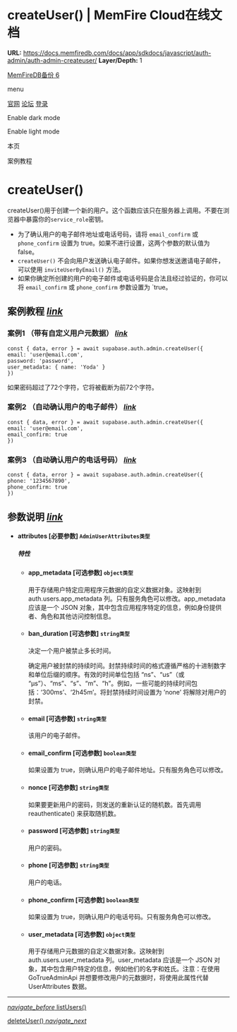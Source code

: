 # createUser() | MemFire Cloud在线文档

**URL:** https://docs.memfiredb.com/docs/app/sdkdocs/javascript/auth-admin/auth-admin-createuser/
**Layer/Depth:** 1

[MemFireDB备份 6](/)

menu

[官网](https://memfiredb.com/)
[论坛](https://community.memfiredb.com/)
[登录](https://cloud.memfiredb.com/auth/login)

Enable dark mode

Enable light mode

本页

案例教程

# createUser()

createUser()用于创建一个新的用户。这个函数应该只在服务器上调用。不要在浏览器中暴露你的`service_role`密钥。

* 为了确认用户的电子邮件地址或电话号码，请将 `email_confirm` 或 `phone_confirm` 设置为 true。如果不进行设置，这两个参数的默认值为 false。
* `createUser()` 不会向用户发送确认电子邮件。如果你想发送邀请电子邮件，可以使用 `inviteUserByEmail()` 方法。
* 如果你确定所创建的用户的电子邮件或电话号码是合法且经过验证的，你可以将 `email_confirm` 或 `phone_confirm` 参数设置为 `true。

## 案例教程 [*link*](#%e6%a1%88%e4%be%8b%e6%95%99%e7%a8%8b)

### 案例1 （带有自定义用户元数据） [*link*](#%e6%a1%88%e4%be%8b1-%e5%b8%a6%e6%9c%89%e8%87%aa%e5%ae%9a%e4%b9%89%e7%94%a8%e6%88%b7%e5%85%83%e6%95%b0%e6%8d%ae)

```
const { data, error } = await supabase.auth.admin.createUser({
email: 'user@email.com',
password: 'password',
user_metadata: { name: 'Yoda' }
})
```

如果密码超过了72个字符，它将被截断为前72个字符。

### 案例2 （自动确认用户的电子邮件） [*link*](#%e6%a1%88%e4%be%8b2-%e8%87%aa%e5%8a%a8%e7%a1%ae%e8%ae%a4%e7%94%a8%e6%88%b7%e7%9a%84%e7%94%b5%e5%ad%90%e9%82%ae%e4%bb%b6)

```
const { data, error } = await supabase.auth.admin.createUser({
email: 'user@email.com',
email_confirm: true
})
```

### 案例3 （自动确认用户的电话号码） [*link*](#%e6%a1%88%e4%be%8b3-%e8%87%aa%e5%8a%a8%e7%a1%ae%e8%ae%a4%e7%94%a8%e6%88%b7%e7%9a%84%e7%94%b5%e8%af%9d%e5%8f%b7%e7%a0%81)

```
const { data, error } = await supabase.auth.admin.createUser({
phone: '1234567890',
phone_confirm: true
})
```

## 参数说明 [*link*](#%e5%8f%82%e6%95%b0%e8%af%b4%e6%98%8e)

* #### attributes [必要参数] `AdminUserAttributes类型`

  ##### 特性

  + #### app\_metadata [可选参数] `object类型`

    用于存储用户特定应用程序元数据的自定义数据对象。这映射到 auth.users.app\_metadata 列。只有服务角色可以修改。app\_metadata 应该是一个 JSON 对象，其中包含应用程序特定的信息，例如身份提供者、角色和其他访问控制信息。
  + #### ban\_duration [可选参数] `string类型`

    决定一个用户被禁止多长时间。

    确定用户被封禁的持续时间。封禁持续时间的格式遵循严格的十进制数字和单位后缀的顺序。有效的时间单位包括 “ns”、“us”（或 “µs”）、“ms”、“s”、“m”、“h”。例如，一些可能的持续时间包括：‘300ms’、‘2h45m’。将封禁持续时间设置为 ’none’ 将解除对用户的封禁。
  + #### email [可选参数] `string类型`

    该用户的电子邮件。
  + #### email\_confirm [可选参数] `boolean类型`

    如果设置为 true，则确认用户的电子邮件地址。只有服务角色可以修改。
  + #### nonce [可选参数] `string类型`

    如果要更新用户的密码，则发送的重新认证的随机数。首先调用 reauthenticate() 来获取随机数。
  + #### password [可选参数] `string类型`

    用户的密码。
  + #### phone [可选参数] `string类型`

    用户的电话。
  + #### phone\_confirm [可选参数] `boolean类型`

    如果设置为 true，则确认用户的电话号码。只有服务角色可以修改。
  + #### user\_metadata [可选参数] `object类型`

    用于存储用户元数据的自定义数据对象。这映射到 auth.users.user\_metadata 列。user\_metadata 应该是一个 JSON 对象，其中包含用户特定的信息，例如他们的名字和姓氏。注意：在使用 GoTrueAdminApi 并想要修改用户的元数据时，将使用此属性代替 UserAttributes 数据。

---

[*navigate\_before* listUsers()](/docs/app/sdkdocs/javascript/auth-admin/auth-admin-listusers/)

[deleteUser() *navigate\_next*](/docs/app/sdkdocs/javascript/auth-admin/auth-admin-deleteuser/)